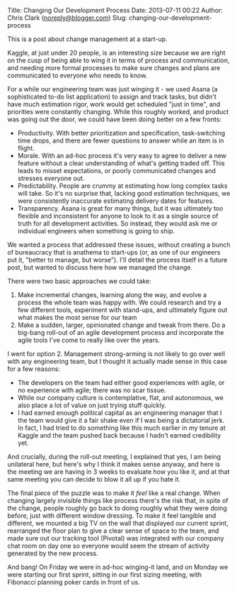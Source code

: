 Title: Changing Our Development Process
Date: 2013-07-11 00:22
Author: Chris Clark (noreply@blogger.com)
Slug: changing-our-development-process

This is a post about change management at a start-up.  
  
Kaggle, at just under 20 people, is an interesting size because we are
right on the cusp of being able to wing it in terms of process and
communication, and needing more formal processes to make sure changes
and plans are communicated to everyone who needs to know.  
  
For a while our engineering team was just winging it - we used Asana (a
sophisticated to-do list application) to assign and track tasks, but
didn't have much estimation rigor, work would get scheduled "just in
time", and priorities were constantly changing. While this roughly
worked, and product was going out the door, we could have been doing
better on a few fronts:  
  

-   Productivity. With better prioritization and specification,
    task-switching time drops, and there are fewer questions to answer
    while an item is in flight.
-   Morale. With an ad-hoc process it's very easy to agree to deliver a
    new feature without a clear understanding of what's getting
    traded off. This leads to misset expectations, or poorly
    communicated changes and stresses everyone out.
-   Predictability. People are crummy at estimating how long complex
    tasks will take. So it's no surprise that, lacking good estimation
    techniques, we were consistently inaccurate estimating delivery
    dates for features.
-   Transparency. Asana is great for many things, but it was ultimately
    too flexible and inconsistent for anyone to look to it as a single
    source of truth for all development activities. So instead, they
    would ask me or individual engineers when something is going
    to ship.

  
We wanted a process that addressed these issues, without creating a
bunch of bureaucracy that is anathema to start-ups (or, as one of our
engineers put it, "better to manage, but worse"). I'll detail the
process itself in a future post, but wanted to discuss here how we
managed the change.  
  
There were two basic approaches we could take:  
  

1.  Make incremental changes, learning along the way, and evolve a
    process the whole team was happy with. We could research and try a
    few different tools, experiment with stand-ups, and ultimately
    figure out what makes the most sense for our team
2.  Make a sudden, larger, opinionated change and tweak from there. Do a
    big-bang roll-out of an agile development process and incorporate
    the agile tools I've come to really like over the years.

  
I went for option 2. Management strong-arming is not likely to go over
well with any engineering team, but I thought it actually made sense in
this case for a few reasons:  
  

-   The developers on the team had either good experiences with agile,
    or no experience with agile; there was no scar tissue.
-   While our company culture is contemplative, flat, and autonomous, we
    also place a lot of value on just trying stuff quickly.
-   I had earned enough political capital as an engineering manager that
    I the team would give it a fair shake even if I was being a
    dictatorial jerk. In fact, I had tried to do something like this
    much earlier in my tenure at Kaggle and the team pushed back because
    I hadn't earned credibility yet.

<div>

  
And crucially, during the roll-out meeting, I explained that yes, I am
being unilateral here, but here's why I think it makes sense anyway, and
here is the meeting we are having in 3 weeks to evaluate how you like
it, and at that same meeting you can decide to blow it all up if you
hate it.

</div>

<div>

  

</div>

<div>

The final piece of the puzzle was to make it *feel* like a real change.
When changing largely invisible things like process there's the risk
that, in spite of the change, people roughly go back to doing roughly
what they were doing before, just with different window dressing. To
make it feel tangible and different, we mounted a big TV on the wall
that displayed our current sprint, rearranged the floor plan to give a
clear sense of space to the team, and made sure out our tracking tool
(Pivotal) was integrated with our company chat room on day one so
everyone would seem the stream of activity generated by the new process.

</div>

<div>

  

</div>

<div>

And bang! On Friday we were in ad-hoc winging-it land, and on Monday we
were starting our first sprint, sitting in our first sizing meeting,
with Fibonacci planning poker cards in front of us.

</div>

</p>

